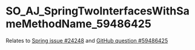 # SO_AJ_SpringTwoInterfacesWithSameMethodName_59486425

Relates to [Spring issue #24248](https://github.com/spring-projects/spring-framework/issues/24248) and [GitHub question #59486425](https://stackoverflow.com/questions/59486425)
